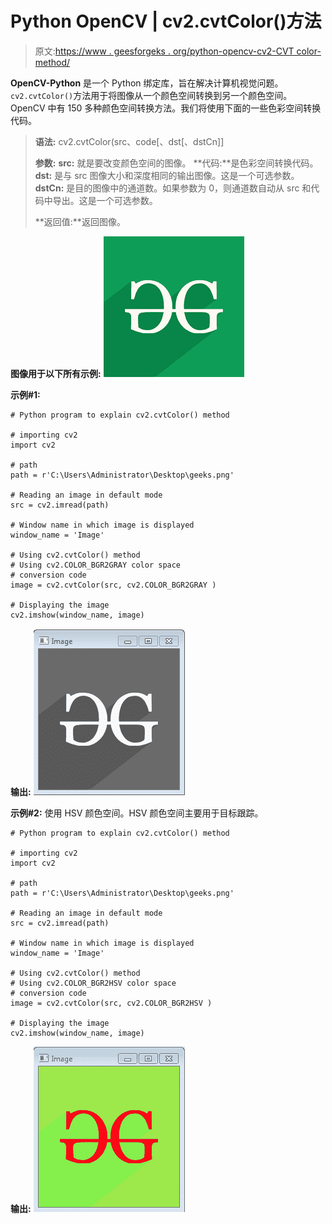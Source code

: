 # Python OpenCV | cv2.cvtColor()方法

> 原文:[https://www . geesforgeks . org/python-opencv-cv2-CVT color-method/](https://www.geeksforgeeks.org/python-opencv-cv2-cvtcolor-method/)

**OpenCV-Python** 是一个 Python 绑定库，旨在解决计算机视觉问题。`cv2.cvtColor()`方法用于将图像从一个颜色空间转换到另一个颜色空间。OpenCV 中有 150 多种颜色空间转换方法。我们将使用下面的一些色彩空间转换代码。

> **语法:** cv2.cvtColor(src、code[、dst[、dstCn]]
> 
> **参数:**
> **src:** 就是要改变颜色空间的图像。
> **代码:**是色彩空间转换代码。
> **dst:** 是与 src 图像大小和深度相同的输出图像。这是一个可选参数。
> **dstCn:** 是目的图像中的通道数。如果参数为 0，则通道数自动从 src 和代码中导出。这是一个可选参数。
> 
> **返回值:**返回图像。

**图像用于以下所有示例:**
![](img/c8773af5d93591c46b33a4bf4342545d.png)

**示例#1:**

```
# Python program to explain cv2.cvtColor() method 

# importing cv2 
import cv2 

# path 
path = r'C:\Users\Administrator\Desktop\geeks.png'

# Reading an image in default mode
src = cv2.imread(path)

# Window name in which image is displayed
window_name = 'Image'

# Using cv2.cvtColor() method
# Using cv2.COLOR_BGR2GRAY color space
# conversion code
image = cv2.cvtColor(src, cv2.COLOR_BGR2GRAY )

# Displaying the image 
cv2.imshow(window_name, image)
```

**输出:**
![](img/fabb65c87f6884bea6291a1e59b4352a.png)

**示例#2:**
使用 HSV 颜色空间。HSV 颜色空间主要用于目标跟踪。

```
# Python program to explain cv2.cvtColor() method 

# importing cv2 
import cv2 

# path 
path = r'C:\Users\Administrator\Desktop\geeks.png'

# Reading an image in default mode
src = cv2.imread(path)

# Window name in which image is displayed
window_name = 'Image'

# Using cv2.cvtColor() method
# Using cv2.COLOR_BGR2HSV color space
# conversion code
image = cv2.cvtColor(src, cv2.COLOR_BGR2HSV )

# Displaying the image 
cv2.imshow(window_name, image)
```

**输出:**
![](img/f63c28abc66dca47ae92bffc98470f4c.png)